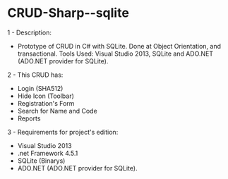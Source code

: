 # CRUD-Sharp--sqlite

1 - Description:
  - Prototype of CRUD in C# with SQLite. Done at Object Orientation, and transactional. 
    Tools Used: Visual Studio 2013, SQLite and ADO.NET (ADO.NET provider for SQLite).

2 - This CRUD has:
  - Login (SHA512)
  - Hide Icon (Toolbar)
  - Registration's Form
  - Search for Name and Code
  - Reports 
	
3 - Requirements for project's edition:
  - Visual Studio 2013
  - .net Framework 4.5.1 
  - SQLite (Binarys)
  - ADO.NET (ADO.NET provider for SQLite).
 
